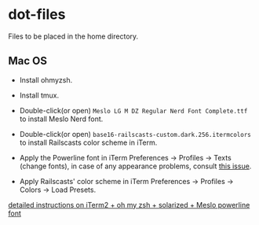# dot-files

Files to be placed in the home directory.

## Mac OS

- Install ohmyzsh.

- Install tmux.

- Double-click(or open) `Meslo LG M DZ Regular Nerd Font Complete.ttf` to install Meslo Nerd font.

- Double-click(or open) `base16-railscasts-custom.dark.256.itermcolors` to install Railscasts color scheme in iTerm.

- Apply the Powerline font in iTerm Preferences -> Profiles -> Texts (change fonts), in case of any appearance problems, consult [this issue](https://gist.github.com/agnoster/3712874).

- Apply Railscasts' color scheme in iTerm Preferences -> Profiles -> Colors -> Load Presets.

[detailed instructions on iTerm2 + oh my zsh + solarized + Meslo powerline font](https://gist.github.com/kevin-smets/8568070)
